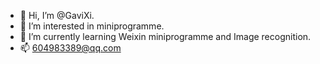 - 👋 Hi, I’m @GaviXi.
- 👀 I’m interested in miniprogramme.
- 🌱 I’m currently learning Weixin miniprogramme and Image recognition.
- 📫 604983389@qq.com

<!---
GaviXi/GaviXi is a ✨ special ✨ repository because its `README.md` (this file) appears on your GitHub profile.
You can click the Preview link to take a look at your changes.
--->
